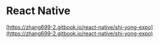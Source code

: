 # React Native

[https://zhang699-2.gitbook.io/react-native/shi-yong-expo](https://zhang699-2.gitbook.io/react-native/shi-yong-expo)

